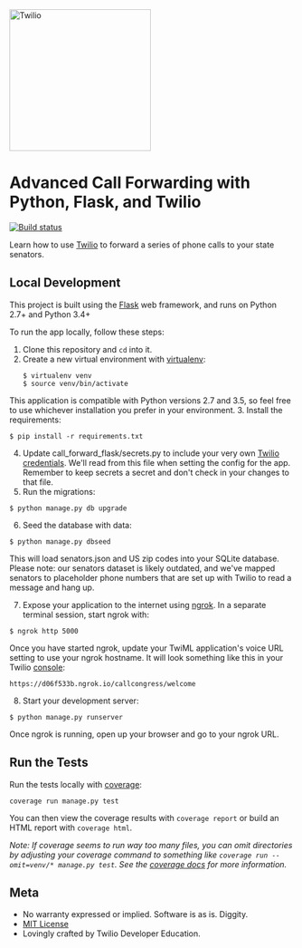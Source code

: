 <a href="https://www.twilio.com">
  <img src="https://static0.twilio.com/marketing/bundles/marketing/img/logos/wordmark-red.svg" alt="Twilio" width="250" />
</a>

# Advanced Call Forwarding with Python, Flask, and Twilio

[![Build status](https://api.travis-ci.org/TwilioDevEd/call-forwarding-flask.svg?branch=master)](https://ci.appveyor.com/project/TwilioDevEd/call-forwarding-flask)

Learn how to use [Twilio](https://www.twilio.com) to forward a series of phone calls to your state senators.

## Local Development
This project is built using the [Flask](http://flask.pocoo.org/) web framework, and runs on Python 2.7+ and Python 3.4+

To run the app locally, follow these steps:
1. Clone this repository and `cd` into it.
2. Create a new virtual environment with [virtualenv](https://virtualenv.pypa.io/en/latest/):
    ```
    $ virtualenv venv
    $ source venv/bin/activate
    ```
This application is compatible with Python versions 2.7 and 3.5, so feel free to use whichever installation you prefer in your environment.
3. Install the requirements:
```
$ pip install -r requirements.txt
```
4. Update call_forward_flask/secrets.py to include your very own [Twilio credentials](https://www.twilio.com/console). We'll read from this file when setting the config for the app. Remember to keep secrets a secret and don't check in your changes to that file.
5. Run the migrations:
```
$ python manage.py db upgrade
```
6. Seed the database with data:
```
$ python manage.py dbseed
```
This will load senators.json and US zip codes into your SQLite database.
Please note: our senators dataset is likely outdated, and we've mapped senators to placeholder phone numbers that are set up with Twilio to read a message and hang up.

7. Expose your application to the internet using [ngrok](https://www.twilio.com/blog/2015/09/6-awesome-reasons-to-use-ngrok-when-testing-webhooks.html). In a separate terminal session, start ngrok with:
```
$ ngrok http 5000
```
Once you have started ngrok, update your TwiML application's voice URL setting to use your ngrok hostname. It will look something like this in your Twilio [console](https://www.twilio.com/console/phone-numbers/):
```
https://d06f533b.ngrok.io/callcongress/welcome
```
8. Start your development server:
```
$ python manage.py runserver
```
Once ngrok is running, open up your browser and go to your ngrok URL.

## Run the Tests
Run the tests locally with [coverage](http://coverage.readthedocs.org/):
```
coverage run manage.py test
```
You can then view the coverage results with `coverage report` or build an HTML report with `coverage html`.

*Note: If coverage seems to run way too many files, you can omit directories by adjusting your coverage command to something like `coverage run --omit=venv/* manage.py test`. See the [coverage docs](http://coverage.readthedocs.org/) for more information.*

## Meta
* No warranty expressed or implied. Software is as is. Diggity.
* [MIT License](https://opensource.org/licenses/mit-license.html)
* Lovingly crafted by Twilio Developer Education.

